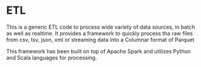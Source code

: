 # ETL

This is a generic ETL code to process wide variety of data sources, in batch as well as realtime. It provides a framework to quickly process tha raw files from csv, tsv, json, xml or streaming data into a Columnar format of Parquet


This framework has been built on top of Apache Spark and utilizes Python and Scala languages for processing.
  
